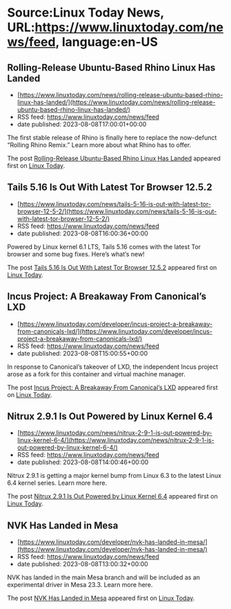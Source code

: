 # Source:Linux Today News, URL:https://www.linuxtoday.com/news/feed, language:en-US

## Rolling-Release Ubuntu-Based Rhino Linux Has Landed
 - [https://www.linuxtoday.com/news/rolling-release-ubuntu-based-rhino-linux-has-landed/](https://www.linuxtoday.com/news/rolling-release-ubuntu-based-rhino-linux-has-landed/)
 - RSS feed: https://www.linuxtoday.com/news/feed
 - date published: 2023-08-08T17:00:01+00:00

<p>The first stable release of Rhino is finally here to replace the now-defunct &#8220;Rolling Rhino Remix.&#8221; Learn more about what Rhino has to offer.</p>
<p>The post <a href="https://www.linuxtoday.com/news/rolling-release-ubuntu-based-rhino-linux-has-landed/" rel="nofollow">Rolling-Release Ubuntu-Based Rhino Linux Has Landed</a> appeared first on <a href="https://www.linuxtoday.com" rel="nofollow">Linux Today</a>.</p>

## Tails 5.16 Is Out With Latest Tor Browser 12.5.2
 - [https://www.linuxtoday.com/news/tails-5-16-is-out-with-latest-tor-browser-12-5-2/](https://www.linuxtoday.com/news/tails-5-16-is-out-with-latest-tor-browser-12-5-2/)
 - RSS feed: https://www.linuxtoday.com/news/feed
 - date published: 2023-08-08T16:00:36+00:00

<p>Powered by Linux kernel 6.1 LTS, Tails 5.16 comes with the latest Tor browser and some bug fixes. Here&#8217;s what&#8217;s new!</p>
<p>The post <a href="https://www.linuxtoday.com/news/tails-5-16-is-out-with-latest-tor-browser-12-5-2/" rel="nofollow">Tails 5.16 Is Out With Latest Tor Browser 12.5.2</a> appeared first on <a href="https://www.linuxtoday.com" rel="nofollow">Linux Today</a>.</p>

## Incus Project: A Breakaway From Canonical’s LXD
 - [https://www.linuxtoday.com/developer/incus-project-a-breakaway-from-canonicals-lxd/](https://www.linuxtoday.com/developer/incus-project-a-breakaway-from-canonicals-lxd/)
 - RSS feed: https://www.linuxtoday.com/news/feed
 - date published: 2023-08-08T15:00:55+00:00

<p>In response to Canonical’s takeover of LXD, the independent Incus project arose as a fork for this container and virtual machine manager.</p>
<p>The post <a href="https://www.linuxtoday.com/developer/incus-project-a-breakaway-from-canonicals-lxd/" rel="nofollow">Incus Project: A Breakaway From Canonical’s LXD</a> appeared first on <a href="https://www.linuxtoday.com" rel="nofollow">Linux Today</a>.</p>

## Nitrux 2.9.1 Is Out Powered by Linux Kernel 6.4
 - [https://www.linuxtoday.com/news/nitrux-2-9-1-is-out-powered-by-linux-kernel-6-4/](https://www.linuxtoday.com/news/nitrux-2-9-1-is-out-powered-by-linux-kernel-6-4/)
 - RSS feed: https://www.linuxtoday.com/news/feed
 - date published: 2023-08-08T14:00:46+00:00

<p>Nitrux 2.9.1 is getting a major kernel bump from Linux 6.3 to the latest Linux 6.4 kernel series. Learn more here.</p>
<p>The post <a href="https://www.linuxtoday.com/news/nitrux-2-9-1-is-out-powered-by-linux-kernel-6-4/" rel="nofollow">Nitrux 2.9.1 Is Out Powered by Linux Kernel 6.4</a> appeared first on <a href="https://www.linuxtoday.com" rel="nofollow">Linux Today</a>.</p>

## NVK Has Landed in Mesa
 - [https://www.linuxtoday.com/developer/nvk-has-landed-in-mesa/](https://www.linuxtoday.com/developer/nvk-has-landed-in-mesa/)
 - RSS feed: https://www.linuxtoday.com/news/feed
 - date published: 2023-08-08T13:00:32+00:00

<p>NVK has landed in the main Mesa branch and will be included as an experimental driver in Mesa 23.3. Learn more here.</p>
<p>The post <a href="https://www.linuxtoday.com/developer/nvk-has-landed-in-mesa/" rel="nofollow">NVK Has Landed in Mesa</a> appeared first on <a href="https://www.linuxtoday.com" rel="nofollow">Linux Today</a>.</p>

